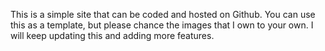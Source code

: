 This is a simple site that can be coded and hosted on Github.
You can use this as a template, but please chance the images that I own to your own.
I will keep updating this and adding more features.
